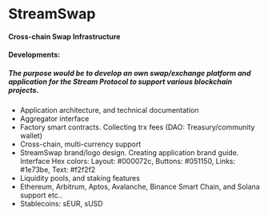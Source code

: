 # StreamSwap

#### Cross-chain Swap Infrastructure

#### Developments:

##### The purpose would be to develop an own swap/exchange platform and application for the Stream Protocol to support various blockchain projects.

- Application architecture, and technical documentation
- Aggregator interface
- Factory smart contracts. Collecting trx fees (DAO: Treasury/community wallet)
- Cross-chain, multi-currency support
- StreamSwap brand/logo design. Creating application brand guide. Interface Hex colors: Layout: #000072c, Buttons: #051150, Links: #1e73be, Text: #f2f2f2
- Liquidity pools, and staking features
- Ethereum, Arbitrum, Aptos, Avalanche, Binance Smart Chain, and Solana support etc..
- Stablecoins: sEUR, sUSD

